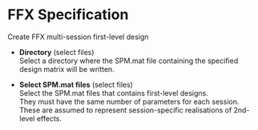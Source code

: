 # FFX Specification  
Create FFX multi-session first-level design  

* **Directory** (select files)  
Select a directory where the SPM.mat file containing the specified design matrix will be written.  

* **Select SPM.mat files** (select files)  
Select the SPM.mat files that contains first-level designs.  
They must have the same number of parameters for each session.  
These are assumed to represent session-specific realisations of 2nd-level effects.  
